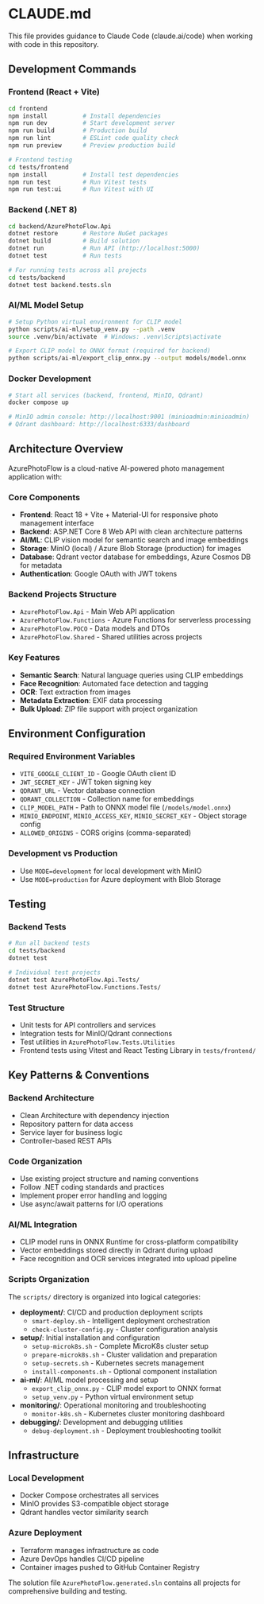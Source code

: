 # CLAUDE.md

This file provides guidance to Claude Code (claude.ai/code) when working with code in this repository.

## Development Commands

### Frontend (React + Vite)
```bash
cd frontend
npm install          # Install dependencies
npm run dev          # Start development server
npm run build        # Production build
npm run lint         # ESLint code quality check
npm run preview      # Preview production build

# Frontend testing
cd tests/frontend
npm install          # Install test dependencies
npm run test         # Run Vitest tests
npm run test:ui      # Run Vitest with UI
```

### Backend (.NET 8)
```bash
cd backend/AzurePhotoFlow.Api
dotnet restore       # Restore NuGet packages
dotnet build         # Build solution
dotnet run           # Run API (http://localhost:5000)
dotnet test          # Run tests

# For running tests across all projects
cd tests/backend
dotnet test backend.tests.sln
```

### AI/ML Model Setup
```bash
# Setup Python virtual environment for CLIP model
python scripts/ai-ml/setup_venv.py --path .venv
source .venv/bin/activate  # Windows: .venv\Scripts\activate

# Export CLIP model to ONNX format (required for backend)
python scripts/ai-ml/export_clip_onnx.py --output models/model.onnx
```

### Docker Development
```bash
# Start all services (backend, frontend, MinIO, Qdrant)
docker compose up

# MinIO admin console: http://localhost:9001 (minioadmin:minioadmin)
# Qdrant dashboard: http://localhost:6333/dashboard
```

## Architecture Overview

AzurePhotoFlow is a cloud-native AI-powered photo management application with:

### Core Components
- **Frontend**: React 18 + Vite + Material-UI for responsive photo management interface
- **Backend**: ASP.NET Core 8 Web API with clean architecture patterns
- **AI/ML**: CLIP vision model for semantic search and image embeddings
- **Storage**: MinIO (local) / Azure Blob Storage (production) for images
- **Database**: Qdrant vector database for embeddings, Azure Cosmos DB for metadata
- **Authentication**: Google OAuth with JWT tokens

### Backend Projects Structure
- `AzurePhotoFlow.Api` - Main Web API application
- `AzurePhotoFlow.Functions` - Azure Functions for serverless processing
- `AzurePhotoFlow.POCO` - Data models and DTOs
- `AzurePhotoFlow.Shared` - Shared utilities across projects

### Key Features
- **Semantic Search**: Natural language queries using CLIP embeddings
- **Face Recognition**: Automated face detection and tagging
- **OCR**: Text extraction from images  
- **Metadata Extraction**: EXIF data processing
- **Bulk Upload**: ZIP file support with project organization

## Environment Configuration

### Required Environment Variables
- `VITE_GOOGLE_CLIENT_ID` - Google OAuth client ID
- `JWT_SECRET_KEY` - JWT token signing key
- `QDRANT_URL` - Vector database connection
- `QDRANT_COLLECTION` - Collection name for embeddings
- `CLIP_MODEL_PATH` - Path to ONNX model file (`/models/model.onnx`)
- `MINIO_ENDPOINT`, `MINIO_ACCESS_KEY`, `MINIO_SECRET_KEY` - Object storage config
- `ALLOWED_ORIGINS` - CORS origins (comma-separated)

### Development vs Production
- Use `MODE=development` for local development with MinIO
- Use `MODE=production` for Azure deployment with Blob Storage

## Testing

### Backend Tests
```bash
# Run all backend tests
cd tests/backend
dotnet test

# Individual test projects
dotnet test AzurePhotoFlow.Api.Tests/
dotnet test AzurePhotoFlow.Functions.Tests/
```

### Test Structure
- Unit tests for API controllers and services
- Integration tests for MinIO/Qdrant connections
- Test utilities in `AzurePhotoFlow.Tests.Utilities`
- Frontend tests using Vitest and React Testing Library in `tests/frontend/`

## Key Patterns & Conventions

### Backend Architecture
- Clean Architecture with dependency injection
- Repository pattern for data access
- Service layer for business logic
- Controller-based REST APIs

### Code Organization
- Use existing project structure and naming conventions
- Follow .NET coding standards and practices
- Implement proper error handling and logging
- Use async/await patterns for I/O operations

### AI/ML Integration
- CLIP model runs in ONNX Runtime for cross-platform compatibility
- Vector embeddings stored directly in Qdrant during upload
- Face recognition and OCR services integrated into upload pipeline

### Scripts Organization
The `scripts/` directory is organized into logical categories:

- **deployment/**: CI/CD and production deployment scripts
  - `smart-deploy.sh` - Intelligent deployment orchestration
  - `check-cluster-config.py` - Cluster configuration analysis
- **setup/**: Initial installation and configuration
  - `setup-microk8s.sh` - Complete MicroK8s cluster setup
  - `prepare-microk8s.sh` - Cluster validation and preparation
  - `setup-secrets.sh` - Kubernetes secrets management
  - `install-components.sh` - Optional component installation
- **ai-ml/**: AI/ML model processing and setup
  - `export_clip_onnx.py` - CLIP model export to ONNX format
  - `setup_venv.py` - Python virtual environment setup
- **monitoring/**: Operational monitoring and troubleshooting
  - `monitor-k8s.sh` - Kubernetes cluster monitoring dashboard
- **debugging/**: Development and debugging utilities
  - `debug-deployment.sh` - Deployment troubleshooting toolkit

## Infrastructure

### Local Development
- Docker Compose orchestrates all services
- MinIO provides S3-compatible object storage
- Qdrant handles vector similarity search

### Azure Deployment
- Terraform manages infrastructure as code
- Azure DevOps handles CI/CD pipeline
- Container images pushed to GitHub Container Registry

The solution file `AzurePhotoFlow.generated.sln` contains all projects for comprehensive building and testing.